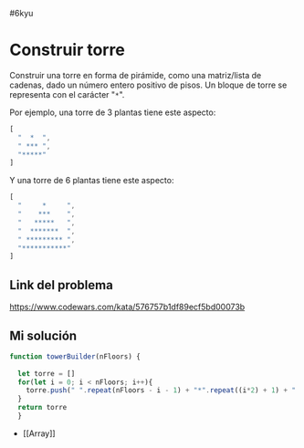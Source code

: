 #6kyu 

# Construir torre

Construir una torre en forma de pirámide, como una matriz/lista de cadenas, dado un número entero positivo de pisos. Un bloque de torre se representa con el carácter "`*`".

Por ejemplo, una torre de 3 plantas tiene este aspecto:

```js
[
  "  *  ",
  " *** ", 
  "*****"
]
```

Y una torre de 6 plantas tiene este aspecto:

```js
[
  "     *     ", 
  "    ***    ", 
  "   *****   ", 
  "  *******  ", 
  " ********* ", 
  "***********"
]
```

## Link del problema

https://www.codewars.com/kata/576757b1df89ecf5bd00073b

## Mi solución

```js
function towerBuilder(nFloors) {
  
  let torre = []
  for(let i = 0; i < nFloors; i++){
    torre.push(" ".repeat(nFloors - i - 1) + "*".repeat((i*2) + 1) + " ".repeat(nFloors - i - 1))
  }
  return torre
  }
```

- [[Array]]